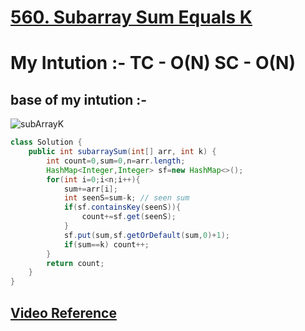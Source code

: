 # **[560. Subarray Sum Equals K](https://leetcode.com/problems/subarray-sum-equals-k/)**


# **My Intution :- TC - O(N) SC - O(N)**

## base of my intution :-
![subArrayK](https://user-images.githubusercontent.com/71629248/123503152-c2548e00-d66e-11eb-8e9c-c688e8df983b.png)

```java
class Solution {
    public int subarraySum(int[] arr, int k) {
        int count=0,sum=0,n=arr.length;
        HashMap<Integer,Integer> sf=new HashMap<>();
        for(int i=0;i<n;i++){
            sum+=arr[i];
            int seenS=sum-k; // seen sum
            if(sf.containsKey(seenS)){
                count+=sf.get(seenS);
            }
            sf.put(sum,sf.getOrDefault(sum,0)+1);
            if(sum==k) count++;
        }
        return count;
    }
}
```
## **[Video Reference](https://youtu.be/20v8zSo2v18)**
